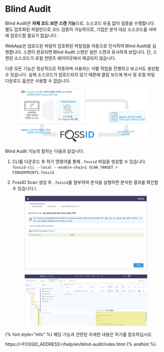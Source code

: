 # Blind Audit

Blind Audit은 **자체 코드 보안 스캔 기능**으로, 소스코드 유출 없이 검증을 수행합니다. 별도 암호화된 파일만으로 코드 검증이 가능하므로, 기업은 분석 대상 소스코드를 서버에 업로드할 필요가 없습니다.

WebApp은 업로드된 파일이 암호화된 파일임을 자동으로 인식하여 Blind Audit을 실행합니다. 스캔이 완료되면 Blind Audit 스캔은 일반 스캔과 유사하게 보입니다. 단, 스캔된 소스코드가 로컬 컨텐츠 레이아웃에서 제공되지 않습니다.

다른 모든 기능은 정상적으로 작동하며 사용자는 식별 작업을 진행하고 보고서도 생성할 수 있습니다. 실제 소스코드가 업로드되지 않기 때문에 클립 보드에 복사 및 로컬 파일 다운로드 옵션은 사용할 수 없습니다.

<figure><img src="../../.gitbook/assets/8.PNG" alt=""><figcaption></figcaption></figure>

Blind Audit 기능의 절차는 다음과 같습니다.

1. CLI를 다운로드 후 하기 명령어를 통해 `.fossid` 파일을 생성할 수 있습니다.\
   `fossid-cli --local --enable-sha1=1 SCAN_TARGET > FINGERPRINTS.fossid`
2.  FossID Scan 생성 후 `.fossid`를 첨부하여 분석을 실행하면 분석된 결과를 확인할 수 있습니다.\


    <figure><img src="../../.gitbook/assets/image (135).png" alt=""><figcaption></figcaption></figure>

    <figure><img src="../../.gitbook/assets/image (19).png" alt=""><figcaption></figcaption></figure>

{% hint style="info" %}
해당 기능과 관련된 자세한 내용은 하기를 참조하십시오.

https://\<FOSSID\_ADDRESS>/help/en/blind-audit/index.html
{% endhint %}
